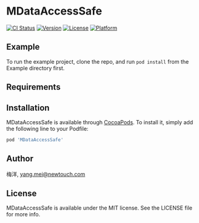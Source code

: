 # MDataAccessSafe

[![CI Status](https://img.shields.io/travis/梅洋/MDataAccessSafe.svg?style=flat)](https://travis-ci.org/梅洋/MDataAccessSafe)
[![Version](https://img.shields.io/cocoapods/v/MDataAccessSafe.svg?style=flat)](https://cocoapods.org/pods/MDataAccessSafe)
[![License](https://img.shields.io/cocoapods/l/MDataAccessSafe.svg?style=flat)](https://cocoapods.org/pods/MDataAccessSafe)
[![Platform](https://img.shields.io/cocoapods/p/MDataAccessSafe.svg?style=flat)](https://cocoapods.org/pods/MDataAccessSafe)

## Example

To run the example project, clone the repo, and run `pod install` from the Example directory first.

## Requirements

## Installation

MDataAccessSafe is available through [CocoaPods](https://cocoapods.org). To install
it, simply add the following line to your Podfile:

```ruby
pod 'MDataAccessSafe'
```

## Author

梅洋, yang.mei@newtouch.com

## License

MDataAccessSafe is available under the MIT license. See the LICENSE file for more info.
